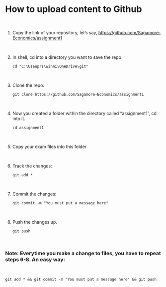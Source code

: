 # **How to upload content to Github**



<br>

1. Copy the link of your repository, let’s say, https://github.com/Sagamore-Economics/assignment1   

<br>

2. In shell, cd into a directory you want to save the repo

    ```console
    cd "C:\Useuprs\winni\OneDrive\git"
    ```

<br>

3. Clone the repo:

    ```console
    git clone https://github.com/Sagamore-Economics/assignment1
    ```
    <br>

4. Now you created a folder within the directory called “assignment1”, cd into it. 

    ```console
    cd assignment1
    ```
<br>

5. Copy your exam files into this folder

<br>

6. Track the changes:


    ```console
    git add *
    ```
<br>

7. Commit the changes:

    ```console
    git commit -m "You must put a message here"
    ```
<br>

8. Push the changes up.

    ```console
    git push
    ```

<br>


### **Note: Everytime you make a change to files, you have to repeat steps 6-8. An easy way:**
<br>

```console
git add * && git commit -m "You must put a message here" && git push
```